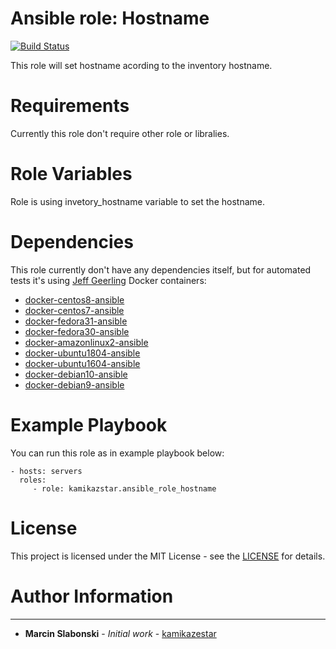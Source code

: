 # Ansible role: Hostname

[![Build Status](https://travis-ci.org/kamikazestar/ansible-role-ntp.svg?branch=master)](https://travis-ci.org/kamikazestar/ansible-role-ntp)

This role will set hostname acording to the inventory hostname.

# Requirements

Currently this role don't require other role or libralies.

# Role Variables

Role is using invetory_hostname variable to set the hostname.

# Dependencies

This role currently don't have any dependencies itself, but for automated tests it's using [Jeff Geerling](https://hub.docker.com/u/geerlingguy/) Docker containers:

  - [docker-centos8-ansible](https://hub.docker.com/r/geerlingguy/docker-centos8-ansible/)
  - [docker-centos7-ansible](https://hub.docker.com/r/geerlingguy/docker-centos7-ansible/)
  - [docker-fedora31-ansible](https://hub.docker.com/r/geerlingguy/docker-fedora31-ansible/)
  - [docker-fedora30-ansible](https://hub.docker.com/r/geerlingguy/docker-fedora30-ansible/)
  - [docker-amazonlinux2-ansible](https://hub.docker.com/r/geerlingguy/docker-amazonlinux2-ansible/)
  - [docker-ubuntu1804-ansible](https://hub.docker.com/r/geerlingguy/docker-ubuntu1804-ansible/)
  - [docker-ubuntu1604-ansible](https://hub.docker.com/r/geerlingguy/docker-ubuntu1604-ansible/)
  - [docker-debian10-ansible](https://hub.docker.com/r/geerlingguy/docker-debian10-ansible/)
  - [docker-debian9-ansible](https://hub.docker.com/r/geerlingguy/docker-debian9-ansible/)

# Example Playbook

You can run this role as in example playbook below:

    - hosts: servers
      roles:
         - role: kamikazstar.ansible_role_hostname

# License

This project is licensed under the MIT License - see the [LICENSE](https://github.com/kamikazestar/VagrantLab/blob/master/LICENSE) for details.

# Author Information
------------------

* **Marcin Slabonski** - *Initial work* - [kamikazestar](https://github.com/kamikazestar)
